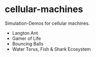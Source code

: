 cellular-machines
===============

Simulation-Demos for cellular machines.

- Langton Ant
- Gamer of Life
- Bouncing Balls
- Water Torus, Fish & Shark Ecosystem